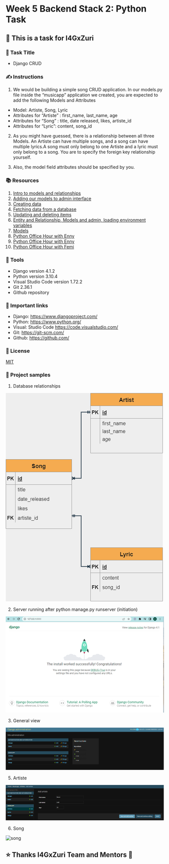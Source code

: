# Week 5 Backend Stack 2: Python Task

## 📝 This is a task for I4GxZuri

### 📜 Task Title

- Django CRUD

### ✍ Instructions

1. We would be building a simple song CRUD application. In our models.py file inside the “musicapp” application we created, you are expected to add the following Models and Attributes

- Model: Artiste, Song, Lyric
- Attributes for “Artiste” : first_name, last_name, age
- Attributes for “Song” : title, date released, likes, artiste_id
- Attributes for “Lyric”: content, song_id

2. As you might have guessed, there is a relationship between all three Models. An Artiste can have multiple songs, and a song can have multiple lyrics.A song must only belong to one Artiste and a lyric must only belong to a song. You are to specify the foreign key relationship yourself.

3. Also, the model field attributes should be specified by you.

### 📚 Resources

1. [Intro to models and relationships](https://www.youtube.com/watch?v=9rUM9SLdMkw&list=PLxuUHF3OiqfWAITD4gPUHZ1GcYRqmyF7P&index=50&t=381s)
2. [Adding our models to admin interface](https://www.youtube.com/watch?v=NfKWrxlnFZM&list=PLxuUHF3OiqfWAITD4gPUHZ1GcYRqmyF7P&index=49&t=128s)
3. [Creating data](https://www.youtube.com/watch?v=Eie-oPmNYag&list=PLxuUHF3OiqfWAITD4gPUHZ1GcYRqmyF7P&index=48)
4. [Fetching data from a database](https://www.youtube.com/watch?v=sDanrV0awQY&list=PLxuUHF3OiqfWAITD4gPUHZ1GcYRqmyF7P&index=47)
5. [Updating and deleting items](https://www.youtube.com/watch?v=PRSZRDrrGYY&list=PLxuUHF3OiqfWAITD4gPUHZ1GcYRqmyF7P&index=46)
6. [Entity and Relationship, Models and admin, loading environment variables](https://www.youtube.com/watch?v=9LQA56KGsBE)
7. [Models](https://docs.djangoproject.com/en/4.1/topics/db/models/)
8. [Python Office Hour with Enny](https://www.youtube.com/watch?v=CATSNHO1rn0)
9. [Python Office Hour with Enny](https://www.youtube.com/watch?v=XlDxrMNIvZc&list=PLxuUHF3OiqfUL4JHM5iiLEdoNJBMqyCbq&index=159)
10. [Python Office Hour with Femi](https://www.youtube.com/watch?v=HwY9Ym98LSA&list=PLxuUHF3OiqfUL4JHM5iiLEdoNJBMqyCbq&index=160)

### 🔧 Tools

- Django version 4.1.2
- Python version 3.10.4
- Visual Studio Code version 1.72.2
- Git 2.36.1
- Github repository

### 📌 Important links

- Django: https://www.djangoproject.com/
- Python: https://www.python.org/
- Visual: Studio Code https://code.visualstudio.com/
- Git: https://git-scm.com/
- Github: https://github.com/

### 🔑 License

[MIT](LICENSE)

### 📂 Project samples

1. Database relationships

![database relationship](zproject-picviz/1.databaserelationship.png)

2. Server running after python manage.py runserver (initiation)

![runnigserver 1st time](zproject-picviz/2.runnigserver.png)
  
3. General view

![general](zproject-picviz/3.General.png)

5. Artiste 

![artiste](zproject-picviz/4.Artiste.png)

6. Song

![song](zproject-picviz/5.Songs.png.png)
## ⭐ Thanks I4GxZuri Team and Mentors 🏅
